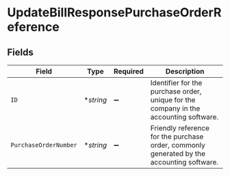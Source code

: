 # UpdateBillResponsePurchaseOrderReference


## Fields

| Field                                                                                     | Type                                                                                      | Required                                                                                  | Description                                                                               |
| ----------------------------------------------------------------------------------------- | ----------------------------------------------------------------------------------------- | ----------------------------------------------------------------------------------------- | ----------------------------------------------------------------------------------------- |
| `ID`                                                                                      | **string*                                                                                 | :heavy_minus_sign:                                                                        | Identifier for the purchase order, unique for the company in the accounting software.     |
| `PurchaseOrderNumber`                                                                     | **string*                                                                                 | :heavy_minus_sign:                                                                        | Friendly reference for the purchase order, commonly generated by the accounting software. |
